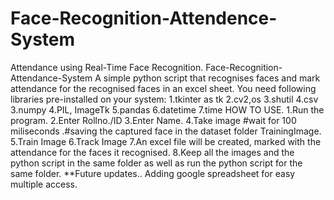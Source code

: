 # Face-Recognition-Attendence-System
Attendance using Real-Time Face Recognition.
Face-Recognition-Attendance-System
A simple python script that recognises faces and mark attendance for the recognised faces in an excel sheet.
You need following libraries pre-installed on your system:
1.tkinter as tk
2.cv2,os
3.shutil
4.csv
3.numpy
4.PIL, ImageTk
5.pandas
6.datetime
7.time
HOW TO USE.
1.Run the program.
2.Enter Rollno./ID
3.Enter Name.
4.Take image #wait for 100 miliseconds .#saving the captured face in the dataset folder TrainingImage.
5.Train Image
6.Track Image
7.An excel file will be created, marked with the attendance for the faces it recognised.
8.Keep all the images and the python script in the same folder as well as run the python script for the same folder.
**Future updates.. Adding google spreadsheet for easy multiple access.
